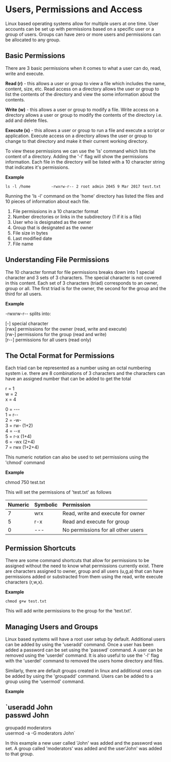 # Users, Permissions and Access

Linux based operating systems allow for multiple users at one time. User accounts can be set up with permissions based on a specific user or a group of users. Groups can have zero or more users and permissions can be allocated to any group.

## Basic Permissions

There are 3 basic permissions when it comes to what a user can do, read, write and execute.

**Read \(r\)** - this allows a user or group to view a file which includes the name, content, size, etc. Read access on a directory allows the user or group to list the contents of the directory and view the some information about the contents.

**Write \(w\)** - this allows a user or group to modify a file. Write access on a directory allows a user or group to modify the contents of the directory i.e. add and delete files.

**Execute \(x\)** - this allows a user or group to run a file and execute a script or application. Execute access on a directory allows the user or group to change to that directory and make it their current working directory.

To view these permissions we can use the 'ls' command which lists the content of a directory. Adding the '-l' flag will show the permissions information. Each file in the directory will be listed with a 10 character string that indicates it's permissions.

**Example**

`ls -l /home        
-rwxrw-r-- 2 root admin 2045 9 Mar 2017 test.txt`

Running the 'ls -l' command on the 'home' directory has listed the files and 10 pieces of information about each file.

1. File permissions in a 10 character format
2. Number directories or links in the subdirectory \(1 if it is a file\)
3. User who is designated as the owner
4. Group that is designated as the owner
5. File size in bytes
6. Last modified date
7. File name

## Understanding File Permissions

The 10 character format for file permissions breaks down into 1 special character and 3 sets of 3 characters. The special character is not covered in this content. Each set of 3 characters \(triad\) corresponds to an owner, group or all. The first triad is for the owner, the second for the group and the third for all users.

**Example**

-rwxrw-r-- splits into:

\[-\] special character  
\[rwx\] permissions for the owner \(read, write and execute\)  
\[rw-\] permissions for the group \(read and write\)  
\[r--\] permissions for all users \(read only\)

## The Octal Format for Permissions

Each triad can be represented as a number using an octal numbering system i.e. there are 8 combinations of 3 characters and the characters can have an assigned number that can be added to get the total

r = 1  
w = 2  
x = 4

0 = ---  
1 = r--  
2 = -w-  
3 = rw- \(1+2\)  
4 = --x  
5 = r-x \(1+4\)  
6 = -wx \(2+4\)  
7 = rwx \(1+2+4\)

This numeric notation can also be used to set permissions using the 'chmod' command

**Example**

chmod 750 test.txt

This will set the permissions of 'test.txt' as follows

| Numeric | Symbolic | Permission |
| :--- | :--- | :--- |
| 7 | wrx | Read, write and execute for owner |
| 5 | r-x | Read and execute for group |
| 0 | --- | No permissions for all other users |

## Permission Shortcuts

There are some command shortcuts that allow for permissions to be assigned without the need to know what permissions currently exist. There are characters assigned to owner, group and all users \(u,g,a\) that can have permissions added or substracted from them using the read, write execute characters \(r,w,x\).

**Example**

`chmod g+w test.txt`

This will add write permissions to the group for the 'text.txt'.

## Managing Users and Groups

Linux based systems will have a root user setup by default. Additional users can be added by using the 'useradd' command. Once a user has been added a password can be set using the 'passwd' command. A user can be removed using the 'userdel' command.  It is also useful to use the '-l' flag with the 'userdel' command to removed the users home directory and files.

Similarly, there are default groups created in linux and additional ones can be added by using the 'groupadd' command. Users can be added to a group using the 'usermod' command.

**Example**

`useradd John  
passwd John  
-----  
groupadd moderators  
usermod -a -G  moderators John`

In this example a new user called 'John' was added and the password was set. A group called 'moderators' was added and the user'John' was added to that group.



